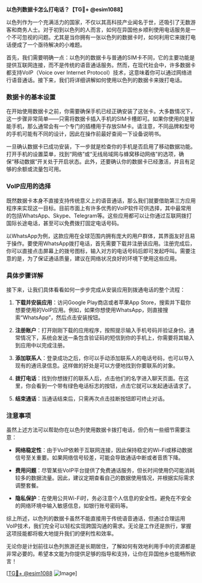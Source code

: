 **以色列数据卡怎么打电话？【TG💪+ @esim1088】**

以色列作为一个充满活力的国家，不仅以其高科技产业闻名于世，还吸引了无数游客和商务人士。对于初到以色列的人而言，如何在异国他乡顺利使用电话服务是一个不可忽视的问题。尤其是当你拥有一张以色列的数据卡时，如何利用它来拨打电话便成了一个亟待解决的小难题。

首先，我们需要明确一点：以色列的数据卡与普通的SIM卡不同，它的主要功能是提供互联网连接，而不是传统的语音通话服务。然而，在现代社会中，许多数据卡都支持VoIP（Voice over Internet Protocol）技术，这意味着你可以通过网络进行语音通话。接下来，我们将详细讲解如何使用以色列的数据卡来拨打电话。

### 数据卡的基本设置

在开始使用数据卡之前，你需要确保手机已经正确安装了这张卡。大多数情况下，这一步骤非常简单——只需将数据卡插入手机的SIM卡槽即可。如果你使用的是智能手机，那么通常会有一个专门的插槽用于存放SIM卡。请注意，不同品牌和型号的手机可能有不同的设计，因此在操作前最好查阅一下设备说明书。

一旦确认数据卡已成功安装，下一步就是检查你的手机是否启用了移动数据功能。打开手机的设置菜单，找到“网络”或“无线局域网与蜂窝移动网络”的选项，确保“移动数据”开关处于开启状态。此外，还要确认你的数据卡已经激活，并且有足够的余额或流量包可用。

### VoIP应用的选择

既然数据卡本身不直接支持传统意义上的语音通话，那么我们就要借助第三方应用程序来实现这一目标。目前市面上有许多优秀的VoIP软件可供选择，其中最常用的包括WhatsApp、Skype、Telegram等。这些应用都可以让你通过互联网拨打国际长途电话，甚至可以免费拨打固定电话号码。

以WhatsApp为例，这款应用在全球范围内拥有庞大的用户群体，其界面友好且易于操作。要使用WhatsApp拨打电话，首先需要下载并注册该应用。注册完成后，你可以直接点击屏幕上的拨号图标，输入对方的电话号码后即可发起呼叫。需要注意的是，为了保证通话质量，建议在网络状况良好的环境下使用这些应用。

### 具体步骤详解

接下来，让我们具体看看如何一步步完成从安装应用到拨通电话的整个流程：

1. **下载并安装应用**：访问Google Play商店或者苹果App Store，搜索并下载你想要使用的VoIP应用。例如，如果你想使用WhatsApp，则直接搜索“WhatsApp”，然后点击安装按钮。
   
2. **注册账户**：打开刚刚下载的应用程序，按照提示输入手机号码并验证身份。通常情况下，系统会发送一条包含验证码的短信到你的手机上，你需要将其输入到应用中以完成注册。

3. **添加联系人**：登录成功之后，你可以手动添加联系人的电话号码，也可以导入现有的通讯录信息。这样做的好处是可以方便地找到你要联系的对象。

4. **拨打电话**：找到你想拨打的联系人后，点击他们的名字进入聊天页面。在这里，你会看到一个带有绿色电话标志的按钮，点击它就可以发起通话请求了。

5. **结束通话**：当通话结束后，只需再次点击挂断按钮即可终止对话。

### 注意事项

虽然上述方法可以帮助你在以色列使用数据卡拨打电话，但仍有一些细节需要注意：

- **网络稳定性**：由于VoIP依赖于互联网连接，因此保持稳定的Wi-Fi或移动数据信号至关重要。如果网络信号较差，可能会导致通话中断或者音质下降。
  
- **费用问题**：尽管某些VoIP平台提供了免费通话服务，但长时间使用仍可能消耗较多的数据流量。因此，建议定期查看自己的数据使用情况，并根据实际需求调整套餐。

- **隐私保护**：在使用公共Wi-Fi时，务必注意个人信息的安全性。避免在不安全的网络环境中输入敏感信息，如银行账号密码等。

综上所述，以色列的数据卡虽然不能直接用于传统语音通话，但通过合理运用VoIP技术，我们完全可以轻松实现跨国沟通的需求。无论是工作还是旅行，掌握这项技能都将极大地提升我们的便利性和效率。

无论你是计划前往以色列旅游还是长期居住，了解如何有效地利用手中的资源都是非常必要的。希望本文能为你提供足够的指导和支持，让你在异国他乡也能畅所欲言！

[[TG💪+ @esim1088](https://t.me/s/esim1088) ![Image](https://i.postimg.cc/4NQfJmqS/Snipaste-2025-05-13-00-14-12.png)]